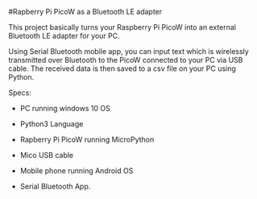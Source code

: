#Rapberry Pi PicoW as a Bluetooth LE adapter

This project basically turns your Raspberry Pi PicoW into an external
Bluetooth LE adapter for your PC.

Using Serial Bluetooth mobile app, you can input text which is wirelessly 
transmitted over Bluetooth to the PicoW connected to your PC via USB cable. 
The received data is then saved to a csv file on your PC using Python.

Specs:
- PC running windows 10 OS
- Python3 Language 

- Rapberry Pi PicoW running MicroPython
- Mico USB cable

- Mobile phone running Android OS
- Serial Bluetooth App.

